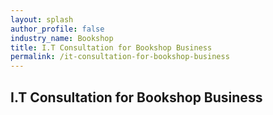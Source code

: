 ```yaml
---
layout: splash 
author_profile: false 
industry_name: Bookshop
title: I.T Consultation for Bookshop Business
permalink: /it-consultation-for-bookshop-business
---
```


## I.T Consultation for Bookshop Business